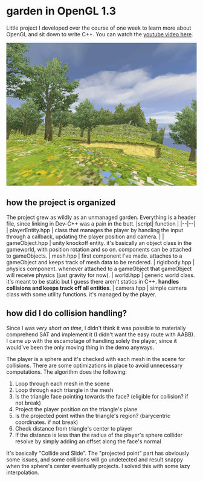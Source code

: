 # garden in OpenGL 1.3

Little project I developed over the course of one week to learn more about OpenGL and sit down to write C++. You can watch the [youtube video here](https://www.youtube.com/watch?v=Tgh8cL2mYEY&t).

![screenshot](screen.png)

## how the project is organized
The project grew as wildly as an unmanaged garden. Everything is a header file, since linking in Dev-C++ was a pain in the butt.
|script| function |
|--|--|
| playerEntity.hpp | class that manages the player by handling the input through a callback, updating the player position and camera. |
| gameObject.hpp | unity knockoff entity. it's basically an object class in the gameworld, with position rotation and so on. components can be attached to gameObjects.
| mesh.hpp | first component I've made. attaches to a gameObject and keeps track of mesh data to be rendered.
| rigidbody.hpp | physics component. whenever attached to a gameObject that gameObject will receive physics (just gravity for now).
| world.hpp | generic world class. it's meant to be static but I guess there aren't statics in C++. **handles collisions and keeps track off all entities**.
| camera.hpp | simple camera class with some utility functions. it's managed by the player.

## how did I do collision handling?
Since I was *very short on time*, I didn't think it was possible to materially comprehend SAT and implement it (I didn't want the easy route with AABB).
I came up with the escamotage of handling solely the player, since it would've been the only moving thing in the demo anyways.

The player is a sphere and it's checked with each mesh in the scene for collisions. There are some optimizations in place to avoid unnecessary computations. The algorithm does the following:

 1. Loop through each mesh in the scene
 2. Loop through each triangle in the mesh
 3. Is the triangle face pointing towards the face? (eligible for collision? if not break)
 4. Project the player position on the triangle's plane
 5. Is the projected point within the triangle's region? (barycentric coordinates. if not break)
 6. Check distance from triangle's center to player
 7. If the distance is less than the radius of the player's sphere collider resolve by simply adding an offset along the face's normal

It's basically "Collide and Slide". The "projected point" part has obviously some issues, and some collisions will go undetected and result snappy when the sphere's center eventually projects. I solved this with some lazy interpolation.
